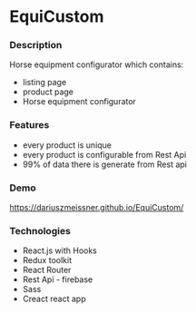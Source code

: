 # EquiCustom

### Description
Horse equipment configurator which contains:
- listing page 
- product page
- Horse equipment configurator

### Features
- every product is unique
- every product is configurable from Rest Api
- 99% of data there is generate from Rest api

### Demo
https://dariuszmeissner.github.io/EquiCustom/
    
### Technologies
* React.js with Hooks
* Redux toolkit
* React Router
* Rest Api - firebase
* Sass
* Creact react app
